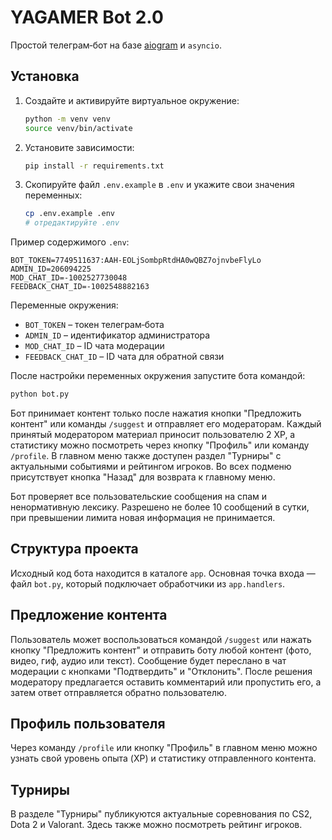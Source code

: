# YAGAMER Bot 2.0

Простой телеграм‑бот на базе [aiogram](https://docs.aiogram.dev/) и `asyncio`.

## Установка

1. Создайте и активируйте виртуальное окружение:
   ```bash
   python -m venv venv
   source venv/bin/activate
   ```
2. Установите зависимости:
   ```bash
   pip install -r requirements.txt
   ```
3. Скопируйте файл `.env.example` в `.env` и укажите свои значения переменных:
   ```bash
   cp .env.example .env
   # отредактируйте .env
   ```

Пример содержимого `.env`:

```env
BOT_TOKEN=7749511637:AAH-EOLjSombpRtdHA0wQBZ7ojnvbeFlyLo
ADMIN_ID=206094225
MOD_CHAT_ID=-1002527730048
FEEDBACK_CHAT_ID=-1002548882163
```

Переменные окружения:

- `BOT_TOKEN` – токен телеграм‑бота
- `ADMIN_ID` – идентификатор администратора
- `MOD_CHAT_ID` – ID чата модерации
- `FEEDBACK_CHAT_ID` – ID чата для обратной связи

После настройки переменных окружения запустите бота командой:
```bash
python bot.py
```

Бот принимает контент только после нажатия кнопки "Предложить контент" или команды `/suggest` и отправляет его модераторам.
Каждый принятый модератором материал приносит пользователю 2 XP, а статистику можно посмотреть через кнопку "Профиль" или команду `/profile`.
В главном меню также доступен раздел "Турниры" с актуальными событиями и рейтингом игроков.
Во всех подменю присутствует кнопка "Назад" для возврата к главному меню.

Бот проверяет все пользовательские сообщения на спам и ненормативную лексику.
Разрешено не более 10 сообщений в сутки, при превышении лимита новая
информация не принимается.

## Структура проекта

Исходный код бота находится в каталоге `app`.
Основная точка входа — файл `bot.py`, который подключает обработчики из `app.handlers`.

## Предложение контента

Пользователь может воспользоваться командой `/suggest` или нажать кнопку "Предложить контент" и отправить боту любой контент
(фото, видео, гиф, аудио или текст). Сообщение будет переслано в чат модерации с
кнопками "Подтвердить" и "Отклонить". После решения модератору предлагается
оставить комментарий или пропустить его, а затем ответ отправляется обратно
пользователю.

## Профиль пользователя

Через команду `/profile` или кнопку "Профиль" в главном меню можно узнать свой уровень опыта (XP) и статистику отправленного контента.

## Турниры

В разделе "Турниры" публикуются актуальные соревнования по CS2, Dota 2 и Valorant. Здесь также можно посмотреть рейтинг игроков.
